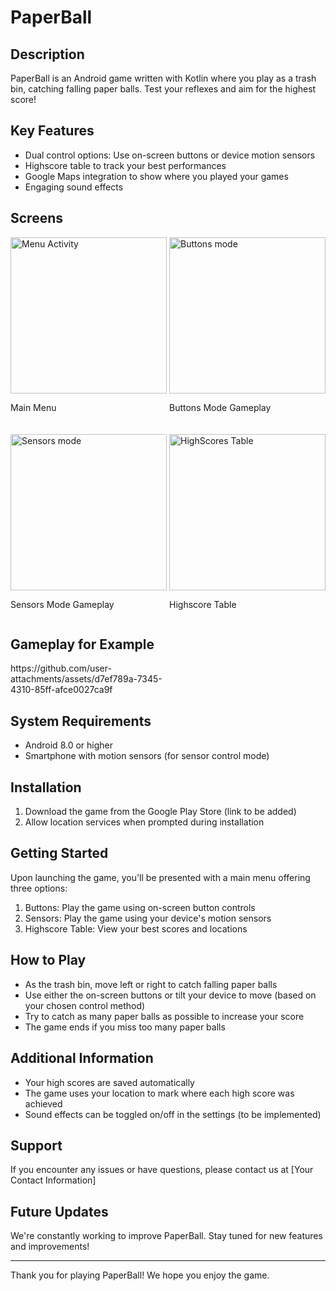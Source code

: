 # PaperBall

## Description
PaperBall is an Android game written with Kotlin where you play as a trash bin, catching falling paper balls. Test your reflexes and aim for the highest score!

## Key Features
- Dual control options: Use on-screen buttons or device motion sensors
- Highscore table to track your best performances
- Google Maps integration to show where you played your games
- Engaging sound effects

## Screens

<div style="display: flex; justify-content: space-between; margin-bottom: 20px;">
  <div style="width: 250px;">
    <img src="https://github.com/user-attachments/assets/3968a257-be3b-4d71-b0e3-005c08972f56" width="250" alt="Menu Activity">
    <p>Main Menu</p>
  </div>
  <div style="width: 250px;">
    <img src="https://github.com/user-attachments/assets/980ef7fd-b456-4d2e-a1fb-6a7e3a6cdbdb" width="250" alt="Buttons mode">
    <p>Buttons Mode Gameplay</p>
  </div>
</div>

<div style="display: flex; justify-content: space-between;">
  <div style="width: 250px;">
    <img src="https://github.com/user-attachments/assets/f0b1de11-1bf3-44b5-bfd9-fc70565354b3" width="250" alt="Sensors mode">
    <p>Sensors Mode Gameplay</p>
  </div>
  <div style="width: 250px;">
    <img src="https://github.com/user-attachments/assets/03475667-60c0-4fa2-a7f6-438b0d567494" width="250" alt="HighScores Table">
    <p>Highscore Table</p>
  </div>
</div>

## Gameplay for Example

<div style="width: 250px;">
  https://github.com/user-attachments/assets/d7ef789a-7345-4310-85ff-afce0027ca9f
</div>


## System Requirements
- Android 8.0 or higher
- Smartphone with motion sensors (for sensor control mode)

## Installation
1. Download the game from the Google Play Store (link to be added)
2. Allow location services when prompted during installation

## Getting Started
Upon launching the game, you'll be presented with a main menu offering three options:
1. Buttons: Play the game using on-screen button controls
2. Sensors: Play the game using your device's motion sensors
3. Highscore Table: View your best scores and locations

## How to Play
- As the trash bin, move left or right to catch falling paper balls
- Use either the on-screen buttons or tilt your device to move (based on your chosen control method)
- Try to catch as many paper balls as possible to increase your score
- The game ends if you miss too many paper balls

## Additional Information
- Your high scores are saved automatically
- The game uses your location to mark where each high score was achieved
- Sound effects can be toggled on/off in the settings (to be implemented)

## Support
If you encounter any issues or have questions, please contact us at [Your Contact Information]

## Future Updates
We're constantly working to improve PaperBall. Stay tuned for new features and improvements!

---

Thank you for playing PaperBall! We hope you enjoy the game.
